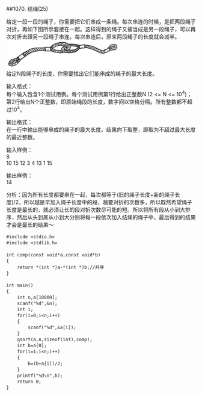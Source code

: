 ##1070. 结绳(25)  

给定一段一段的绳子，你需要把它们串成一条绳。每次串连的时候，是把两段绳子对折，再如下图所示套接在一起。这样得到的绳子又被当成是另一段绳子，可以再次对折去跟另一段绳子串连。每次串连后，原来两段绳子的长度就会减半。  
![](jiesheng.jpg)   
给定N段绳子的长度，你需要找出它们能串成的绳子的最大长度。  

输入格式：  
每个输入包含1个测试用例。每个测试用例第1行给出正整数N (2 <= N <= 10<sup>4</sup>)；第2行给出N个正整数，即原始绳段的长度，数字间以空格分隔。所有整数都不超过10<sup>4</sup>。 

输出格式：  
在一行中输出能够串成的绳子的最大长度。结果向下取整，即取为不超过最大长度的最近整数。 

输入样例：  
8  
10 15 12 3 4 13 1 15  

输出样例：  
14  

分析：因为所有长度都要串在一起，每次都等于(旧的绳子长度+新的绳子长度)/2，所以越是早加入绳子长度中的段，越要对折的次数多，所以既然希望绳子长度是最长的，就必须让长的段对折次数尽可能的短。所以将所有段从小到大排序，然后从头到尾从小到大分别将每一段依次加入结绳的绳子中，最后得到的结果才会是最长的结果～  

	#include <stdio.h>
	#include <stdlib.h>
	
	int comp(const void*a,const void*b)
	{
	    return *(int *)a-*(int *)b;//升序 
	}
	
	int main()
	{
		int n,a[10000];
		scanf("%d",&n);
		int i;
		for(i=0;i<n;i++)
		{
			scanf("%d",&a[i]);
		}
		qsort(a,n,sizeof(int),comp);
		int b=a[0];
		for(i=1;i<n;i++)
		{
			b=(b+a[i])/2;
		}
		printf("%d\n",b);
		return 0;
	}